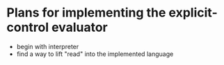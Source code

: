 # Plans for implementing the explicit-control evaluator

* begin with interpreter
* find a way to lift "read" into the implemented language
